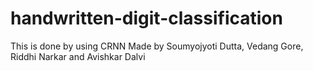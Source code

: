 # handwritten-digit-classification
 This is done by using CRNN
 Made by Soumyojyoti Dutta, Vedang Gore, Riddhi Narkar and Avishkar Dalvi
